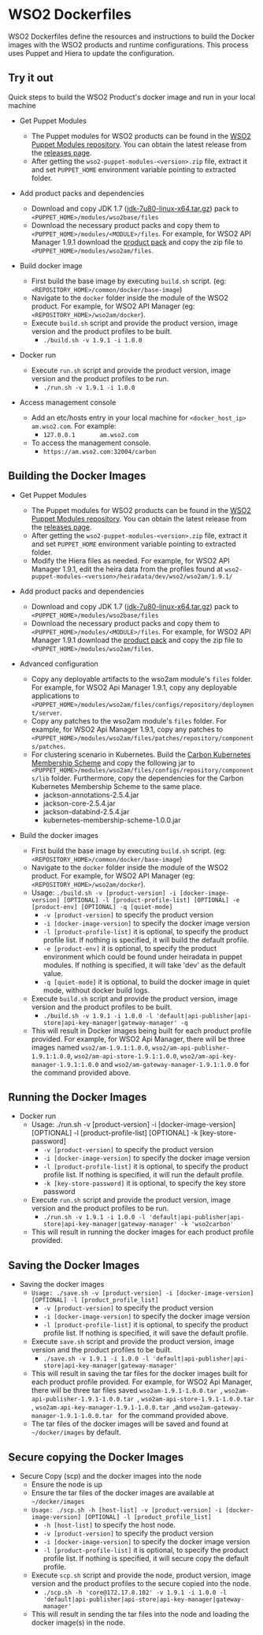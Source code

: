 # WSO2 Dockerfiles
WSO2 Dockerfiles define the resources and instructions to build the Docker images with the WSO2 products and runtime configurations. This process uses Puppet and Hiera to update the configuration.

## Try it out
Quick steps to build the WSO2 Product's docker image and run in your local machine
  
* Get Puppet Modules
    - The Puppet modules for WSO2 products can be found in the [WSO2 Puppet Modules repository](https://github.com/wso2/puppet-modules). You can obtain the latest release from the [releases page](https://github.com/wso2/puppet-modules/releases). 
    - After getting the `wso2-puppet-modules-<version>.zip` file, extract it and set `PUPPET_HOME` environment variable pointing to extracted folder.

* Add product packs and dependencies
    - Download and copy JDK 1.7 ([jdk-7u80-linux-x64.tar.gz](http://www.oracle.com/technetwork/java/javase/downloads/jdk7-downloads-1880260.html)) pack to `<PUPPET_HOME>/modules/wso2base/files`
    - Download the necessary product packs and copy them to `<PUPPET_HOME>/modules/<MODULE>/files`. For example, for WSO2 API Manager 1.9.1 download the [product pack](http://wso2.com/products/api-manager/) and copy the zip file to `<PUPPET_HOME>/modules/wso2am/files`.

* Build docker image
    - First build the base image by executing `build.sh` script. (eg: `<REPOSITORY_HOME>/common/docker/base-image`)
    - Navigate to the `docker` folder inside the module of the WSO2 product. For example, for WSO2 API Manager (eg: `<REPOSITORY_HOME>/wso2am/docker`).
    - Execute `build.sh` script and provide the product version, image version and the product profiles to be built.
        + `./build.sh -v 1.9.1 -i 1.0.0`

* Docker run
    - Execute `run.sh` script and provide the product version, image version and the product profiles to be run.
        + `./run.sh -v 1.9.1 -i 1.0.0`

* Access management console
    - Add an etc/hosts entry in your local machine for `<docker_host_ip> am.wso2.com`. For example:
        + `127.0.0.1       am.wso2.com`
    -  To access the management console.
        + `https://am.wso2.com:32004/carbon`

## Building the Docker Images

* Get Puppet Modules
    - The Puppet modules for WSO2 products can be found in the [WSO2 Puppet Modules repository](https://github.com/wso2/puppet-modules). You can obtain the latest release from the [releases page](https://github.com/wso2/puppet-modules/releases). 
    - After getting the `wso2-puppet-modules-<version>.zip` file, extract it and set `PUPPET_HOME` environment variable pointing to extracted folder. 
    - Modify the Hiera files as needed. For example, for WSO2 API Manager 1.9.1, edit the heira data from the profiles found at `wso2-puppet-modules-<version>/heiradata/dev/wso2/wso2am/1.9.1/` 

* Add product packs and dependencies
    - Download and copy JDK 1.7 ([jdk-7u80-linux-x64.tar.gz](http://www.oracle.com/technetwork/java/javase/downloads/jdk7-downloads-1880260.html)) pack to `<PUPPET_HOME>/modules/wso2base/files`
    - Download the necessary product packs and copy them to `<PUPPET_HOME>/modules/<MODULE>/files`. For example, for WSO2 API Manager 1.9.1 download the [product pack](http://wso2.com/products/api-manager/) and copy the zip file to `<PUPPET_HOME>/modules/wso2am/files`.

* Advanced configuration
    - Copy any deployable artifacts to the wso2am module's `files` folder. For example, for WSO2 Api Manager 1.9.1, copy any deployable applications to `<PUPPET_HOME>/modules/wso2am/files/configs/repository/deployment/server`.
    - Copy any patches to the wso2am module's `files` folder. For example, for WSO2 Api Manager 1.9.1, copy any patches to `<PUPPET_HOME>/modules/wso2am/files/patches/repository/components/patches`.
    - For clustering scenario in Kubernetes. Build the [Carbon Kubernetes Membership Scheme](https://github.com/wso2/kubernetes-artifacts/tree/master/common/kubernetes-membership-scheme) and copy the following jar to `<PUPPET_HOME>/modules/wso2am/files/configs/repository/components/lib` folder. Furthermore, copy the dependencies for the Carbon Kubernetes Membership Scheme to the same place.
        + jackson-annotations-2.5.4.jar
        + jackson-core-2.5.4.jar
        + jackson-databind-2.5.4.jar
        + kubernetes-membership-scheme-1.0.0.jar

* Build the docker images
    - First build the base image by executing `build.sh` script. (eg: `<REPOSITORY_HOME>/common/docker/base-image`)
    - Navigate to the `docker` folder inside the module of the WSO2 product. For example, for WSO2 API Manager (eg: `<REPOSITORY_HOME>/wso2am/docker`).
    - Usage: `./build.sh -v [product-version] -i [docker-image-version] [OPTIONAL] -l [product-profile-list] [OPTIONAL] -e [product-env] [OPTIONAL] -q [quiet-mode]`
        + `-v [product-version]` to specify the product version
        + `-i [docker-image-version]` to specify the docker image version
        + `-l [product-profile-list]` it is optional, to specify the product profile list. If nothing is specified, it will build the default profile. 
        + `-e [product-env]` it is optional, to specify the product environment which could be found under heiradata in puppet modules. If nothing is specified, it will take 'dev' as the default value.
        + `-q [quiet-mode]` it is optional, to build the docker image in quiet mode, without docker build logs.
    - Execute `build.sh` script and provide the product version, image version and the product profiles to be built.
        + `./build.sh -v 1.9.1 -i 1.0.0 -l 'default|api-publisher|api-store|api-key-manager|gateway-manager' -q`
    - This will result in Docker images being built for each product profile provided. For example, for WSO2 Api Manager, there will be three images named `wso2/am-1.9.1:1.0.0`, `wso2/am-api-publisher-1.9.1:1.0.0`, `wso2/am-api-store-1.9.1:1.0.0`, `wso2/am-api-key-manager-1.9.1:1.0.0` and `wso2/am-gateway-manager-1.9.1:1.0.0` for the command provided above.

## Running the Docker Images

* Docker run
    - Usage: ./run.sh -v [product-version] -i [docker-image-version] [OPTIONAL] -l [product-profile-list] [OPTIONAL] -k [key-store-password]
        + `-v [product-version]` to specify the product version
        + `-i [docker-image-version]` to specify the docker image version
        + `-l [product-profile-list]` it is optional, to specify the product profile list. If nothing is specified, it will run the default profile. 
        + `-k [key-store-password]` it is optional, to specify the key store password
    - Execute `run.sh` script and provide the product version, image version and the product profiles to be run.
        + `./run.sh -v 1.9.1 -i 1.0.0 -l 'default|api-publisher|api-store|api-key-manager|gateway-manager' -k 'wso2carbon'`
    - This will result in running the docker images for each product profile provided.
    
## Saving the Docker Images

* Saving the docker images
    - `Usage: ./save.sh -v [product-version] -i [docker-image-version] [OPTIONAL] -l [product_profile_list]`
        + `-v [product-version]` to specify the product version
        + `-i [docker-image-version]` to specify the docker image version
        + `-l [product-profile-list]` it is optional, to specify the product profile list. If nothing is specified, it will save the default profile.
    - Execute `save.sh` script and provide the product version, image version and the product profiles to be built.
        + `./save.sh -v 1.9.1 -i 1.0.0 -l 'default|api-publisher|api-store|api-key-manager|gateway-manager'`
    - This will result in saving the tar files for the docker images built for each product profile provided. For example, for WSO2 Api Manager, there will be three tar files saved `wso2am-1.9.1-1.0.0.tar `, `wso2am-api-publisher-1.9.1-1.0.0.tar `, `wso2am-api-store-1.9.1-1.0.0.tar `, `wso2am-api-key-manager-1.9.1-1.0.0.tar `,and `wso2am-gateway-manager-1.9.1-1.0.0.tar ` for the command provided above. 
    - The tar files of the docker images will be saved and found at `~/docker/images` by default.

## Secure copying the Docker Images

* Secure Copy (scp) and the docker images into the node
    - Ensure the node is up
    - Ensure the tar files of the docker images are available at `~/docker/images`
    - `Usage: ./scp.sh -h [host-list] -v [product-version] -i [docker-image-version] [OPTIONAL] -l [product_profile_list]`
        + `-h [host-list]` to specify the host node.
        + `-v [product-version]` to specify the product version
        + `-i [docker-image-version]` to specify the docker image version
        + `-l [product-profile-list]` it is optional, to specify the product profile list. If nothing is specified, it will secure copy the default profile.
    - Execute `scp.sh` script and provide the node, product version, image version and the product profiles to the secure copied into the node.
        + `./scp.sh -h 'core@172.17.8.102' -v 1.9.1 -i 1.0.0 -l 'default|api-publisher|api-store|api-key-manager|gateway-manager'`
    - This will result in sending the tar files into the node and loading the docker image(s) in the node.